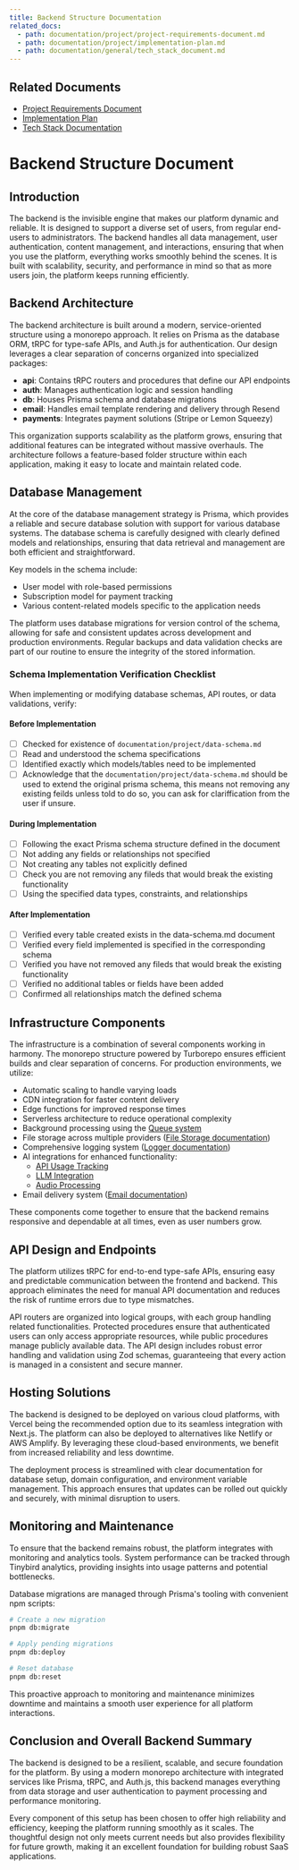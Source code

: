 ```yaml
---
title: Backend Structure Documentation
related_docs:
  - path: documentation/project/project-requirements-document.md
  - path: documentation/project/implementation-plan.md
  - path: documentation/general/tech_stack_document.md
---
```


## Related Documents
- [Project Requirements Document](../project/project-requirements-document.md)
- [Implementation Plan](../project/implementation-plan.md)
- [Tech Stack Documentation](./tech_stack_document.md)

# Backend Structure Document

## Introduction

The backend is the invisible engine that makes our platform dynamic and reliable. It is designed to support a diverse set of users, from regular end-users to administrators. The backend handles all data management, user authentication, content management, and interactions, ensuring that when you use the platform, everything works smoothly behind the scenes. It is built with scalability, security, and performance in mind so that as more users join, the platform keeps running efficiently.

## Backend Architecture

The backend architecture is built around a modern, service-oriented structure using a monorepo approach. It relies on Prisma as the database ORM, tRPC for type-safe APIs, and Auth.js for authentication. Our design leverages a clear separation of concerns organized into specialized packages:

- **api**: Contains tRPC routers and procedures that define our API endpoints
- **auth**: Manages authentication logic and session handling
- **db**: Houses Prisma schema and database migrations
- **email**: Handles email template rendering and delivery through Resend
- **payments**: Integrates payment solutions (Stripe or Lemon Squeezy)

This organization supports scalability as the platform grows, ensuring that additional features can be integrated without massive overhauls. The architecture follows a feature-based folder structure within each application, making it easy to locate and maintain related code.

## Database Management

At the core of the database management strategy is Prisma, which provides a reliable and secure database solution with support for various database systems. The database schema is carefully designed with clearly defined models and relationships, ensuring that data retrieval and management are both efficient and straightforward.

Key models in the schema include:
- User model with role-based permissions
- Subscription model for payment tracking
- Various content-related models specific to the application needs

The platform uses database migrations for version control of the schema, allowing for safe and consistent updates across development and production environments. Regular backups and data validation checks are part of our routine to ensure the integrity of the stored information.

### Schema Implementation Verification Checklist

When implementing or modifying database schemas, API routes, or data validations, verify:

#### Before Implementation
- [ ] Checked for existence of `documentation/project/data-schema.md`
- [ ] Read and understood the schema specifications
- [ ] Identified exactly which models/tables need to be implemented
- [ ] Acknowledge that the `documentation/project/data-schema.md` should be used to extend the original prisma schema, this means not removing any existing feilds unless told to do so, you can ask for clariffication from the user if unsure.

#### During Implementation
- [ ] Following the exact Prisma schema structure defined in the document
- [ ] Not adding any fields or relationships not specified
- [ ] Not creating any tables not explicitly defined
- [ ] Check you are not removing any fileds that would break the existing functionality
- [ ] Using the specified data types, constraints, and relationships

#### After Implementation
- [ ] Verified every table created exists in the data-schema.md document
- [ ] Verified every field implemented is specified in the corresponding schema
- [ ] Verified you have not removed any fileds that would break the existing functionality
- [ ] Verified no additional tables or fields have been added
- [ ] Confirmed all relationships match the defined schema

## Infrastructure Components

The infrastructure is a combination of several components working in harmony. The monorepo structure powered by Turborepo ensures efficient builds and clear separation of concerns. For production environments, we utilize:

- Automatic scaling to handle varying loads
- CDN integration for faster content delivery
- Edge functions for improved response times
- Serverless architecture to reduce operational complexity
- Background processing using the [Queue system](../template/guide/queue.md)
- File storage across multiple providers ([File Storage documentation](../template/guide/file_storage.md))
- Comprehensive logging system ([Logger documentation](../template/guide/logger.md))
- AI integrations for enhanced functionality:
  - [API Usage Tracking](../template/guide/ai_api_calls.md)
  - [LLM Integration](../template/guide/ai_llm.md)
  - [Audio Processing](../template/guide/ai_audio.md)
- Email delivery system ([Email documentation](../template/guide/email.md))

These components come together to ensure that the backend remains responsive and dependable at all times, even as user numbers grow.

## API Design and Endpoints

The platform utilizes tRPC for end-to-end type-safe APIs, ensuring easy and predictable communication between the frontend and backend. This approach eliminates the need for manual API documentation and reduces the risk of runtime errors due to type mismatches.

API routers are organized into logical groups, with each group handling related functionalities. Protected procedures ensure that authenticated users can only access appropriate resources, while public procedures manage publicly available data. The API design includes robust error handling and validation using Zod schemas, guaranteeing that every action is managed in a consistent and secure manner.

## Hosting Solutions

The backend is designed to be deployed on various cloud platforms, with Vercel being the recommended option due to its seamless integration with Next.js. The platform can also be deployed to alternatives like Netlify or AWS Amplify. By leveraging these cloud-based environments, we benefit from increased reliability and less downtime.

The deployment process is streamlined with clear documentation for database setup, domain configuration, and environment variable management. This approach ensures that updates can be rolled out quickly and securely, with minimal disruption to users.

## Monitoring and Maintenance

To ensure that the backend remains robust, the platform integrates with monitoring and analytics tools. System performance can be tracked through Tinybird analytics, providing insights into usage patterns and potential bottlenecks. 

Database migrations are managed through Prisma's tooling with convenient npm scripts:

```bash
# Create a new migration
pnpm db:migrate

# Apply pending migrations
pnpm db:deploy

# Reset database
pnpm db:reset
```

This proactive approach to monitoring and maintenance minimizes downtime and maintains a smooth user experience for all platform interactions.

## Conclusion and Overall Backend Summary

The backend is designed to be a resilient, scalable, and secure foundation for the platform. By using a modern monorepo architecture with integrated services like Prisma, tRPC, and Auth.js, this backend manages everything from data storage and user authentication to payment processing and performance monitoring.

Every component of this setup has been chosen to offer high reliability and efficiency, keeping the platform running smoothly as it scales. The thoughtful design not only meets current needs but also provides flexibility for future growth, making it an excellent foundation for building robust SaaS applications.

